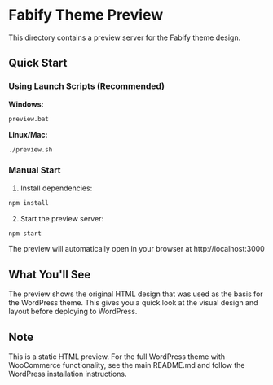 # Fabify Theme Preview

This directory contains a preview server for the Fabify theme design.

## Quick Start

### Using Launch Scripts (Recommended)

**Windows:**
```bash
preview.bat
```

**Linux/Mac:**
```bash
./preview.sh
```

### Manual Start

1. Install dependencies:
```bash
npm install
```

2. Start the preview server:
```bash
npm start
```

The preview will automatically open in your browser at http://localhost:3000

## What You'll See

The preview shows the original HTML design that was used as the basis for the WordPress theme. This gives you a quick look at the visual design and layout before deploying to WordPress.

## Note

This is a static HTML preview. For the full WordPress theme with WooCommerce functionality, see the main README.md and follow the WordPress installation instructions.
